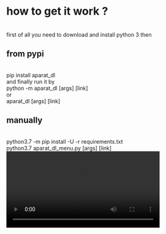 <h1>how to get it work ?</h1>
<br>
first of all you need to download and install python 3 then
<br>
<h2> from pypi</h2>
<br>
pip install aparat_dl
<br>
and finally run it by
<br>
python -m aparat_dl [args] [link]
<br>
or 
<br>
aparat_dl [args] [link]
<br>
<h2> manually</h2>
<br>
python3.7 -m pip install -U -r requirements.txt
<br>
python3.7 aparat_dl_menu.py [args] [link]

<video width="400" controls>
  <source src="https://www.aparat.com/v/hgs1x" type="video/mp4">
</video>
